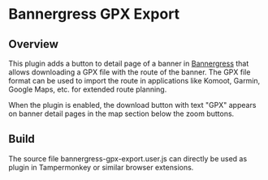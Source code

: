 # Bannergress GPX Export

## Overview

This plugin adds a button to detail page of a banner in [Bannergress](https://bannergress.com/) that allows downloading a GPX file with the route of the banner. The GPX file format can be used to import the route in applications like Komoot, Garmin, Google Maps, etc. for extended route planning.

When the plugin is enabled, the download button with text "GPX" appears on banner detail pages in the map section below the zoom buttons.

## Build

The source file bannergress-gpx-export.user.js can directly be used as plugin in Tampermonkey or similar browser extensions.


